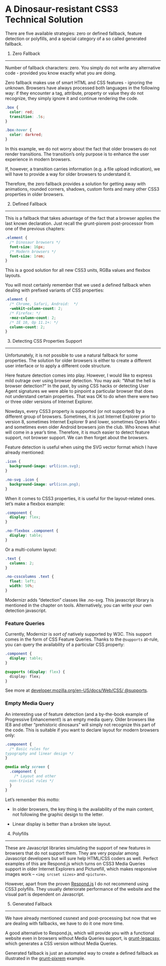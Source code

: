 A Dinosaur-resistant CSS3 Technical Solution
============================================

There are five available strategies: zero or defined fallback, feature detection
or polyfills, and a special category of a so called generated fallback.

1) Zero Fallback
----------------

Number of fallback characters: zero. You simply do not write any alternative
code - provided you know exactly what you are doing.

Zero fallback makes use of smart HTML and CSS features - ignoring the unknown.
Browsers have always processed both languages in the following way: if they
encounter a tag, attribute, property or value they do not recognize, they simply
ignore it and continue rendering the code.

~~~~~~~~~~~~~~~~~~~~~~~~~~~~~~~~~~~~~~~~~~~~~~~~~~~~~~~~~~~~~~~~~~~~~~~~~~~~ css
.box {
  color: red;
  transition: .5s;
}

.box:hover {
  color: darkred;
}
~~~~~~~~~~~~~~~~~~~~~~~~~~~~~~~~~~~~~~~~~~~~~~~~~~~~~~~~~~~~~~~~~~~~~~~~~~~~~~~~

In this example, we do not worry about the fact that older browsers do not
render transitions. The transition’s only purpose is to enhance the user
experience in modern browsers.

If, however, a transition carries information (e.g. a file upload indication),
we will have to provide a way for older browsers to understand it.

Therefore, the zero fallback provides a solution for getting away with
animations, rounded corners, shadows, custom fonts and many other CSS3
properties in older browsers.

2) Defined Fallback
-------------------

This is a fallback that takes advantage of the fact that a browser applies the
last known declaration. Just recall the grunt-pixrem post-processor from one of
the previous chapters:

~~~~~~~~~~~~~~~~~~~~~~~~~~~~~~~~~~~~~~~~~~~~~~~~~~~~~~~~~~~~~~~~~~~~~~~~~~~~ css
.element {
  /* Dinosaur browsers */
  font-size: 16px;
  /* Modern browsers */
  font-size: 1rem;
}
~~~~~~~~~~~~~~~~~~~~~~~~~~~~~~~~~~~~~~~~~~~~~~~~~~~~~~~~~~~~~~~~~~~~~~~~~~~~~~~~

This is a good solution for all new CSS3 units, RGBa values and flexbox layouts.

You will most certainly remember that we used a defined fallback when dealing
with prefixed variants of CSS properties:

~~~~~~~~~~~~~~~~~~~~~~~~~~~~~~~~~~~~~~~~~~~~~~~~~~~~~~~~~~~~~~~~~~~~~~~~~~~~ css
.element {
  /* Chrome, Safari, Android:  */
  -webkit-column-count: 2;
  /* Firefox: */
  -moz-column-count: 2;
  /* IE 10, Op 11.1+: */
  column-count: 2;
}
~~~~~~~~~~~~~~~~~~~~~~~~~~~~~~~~~~~~~~~~~~~~~~~~~~~~~~~~~~~~~~~~~~~~~~~~~~~~~~~~

3) Detecting CSS Properties Support
-----------------------------------

Unfortunately, it is not possible to use a natural fallback for some properties.
The solution for older browsers is either to create a different user interface
or to apply a different code structure.

Here feature detection comes into play. However, I would like to express mild
outrage over using browser detection. You may ask: “What the hell is browser
detection?” In the past, by using CSS hacks or detecting User Agent signatures
we were able to pinpoint a particular browser that does not understand certain
properties. That was OK to do when there were two or three older versions of
Internet Explorer.

Nowdays, every CSS3 property is supported (or not supported) by a different
group of browsers. Sometimes, it is just Internet Explorer prior to version 8,
sometimes Internet Explorer 9 and lower, sometimes Opera Mini - and sometimes
even older Android browsers join the club. Who knows what will come in a year’s
time. Therefore, it is much easier to detect feature support, not browser
support. We can then forget about the browsers.

Feature detection is useful when using the SVG vector format which I have
already mentioned:

~~~~~~~~~~~~~~~~~~~~~~~~~~~~~~~~~~~~~~~~~~~~~~~~~~~~~~~~~~~~~~~~~~~~~~~~~~~~ css
.icon {
  background-image: url(icon.svg);
}

.no-svg .icon {
  background-image: url(icon.png);
}
~~~~~~~~~~~~~~~~~~~~~~~~~~~~~~~~~~~~~~~~~~~~~~~~~~~~~~~~~~~~~~~~~~~~~~~~~~~~~~~~

When it comes to CSS3 properties, it is useful for the layout-related ones.
let’s make a flexbox example:

~~~~~~~~~~~~~~~~~~~~~~~~~~~~~~~~~~~~~~~~~~~~~~~~~~~~~~~~~~~~~~~~~~~~~~~~~~~~ css
.component {
  display: flex;
}

.no-flexbox .component {
  display: table;
}
~~~~~~~~~~~~~~~~~~~~~~~~~~~~~~~~~~~~~~~~~~~~~~~~~~~~~~~~~~~~~~~~~~~~~~~~~~~~~~~~

Or a multi-column layout:

~~~~~~~~~~~~~~~~~~~~~~~~~~~~~~~~~~~~~~~~~~~~~~~~~~~~~~~~~~~~~~~~~~~~~~~~~~~~ css
.text {
  columns: 2;
}

.no-csscolumns .text {
  float: left;
  width: 50%;
}
~~~~~~~~~~~~~~~~~~~~~~~~~~~~~~~~~~~~~~~~~~~~~~~~~~~~~~~~~~~~~~~~~~~~~~~~~~~~~~~~

Modernizr adds “detection” classes like .no-svg. This javascript library is
mentioned in the chapter on tools. Alternatively, you can write your own
detection javascript.

### Feature Queries

Currently, Modernizr is *sort of* natively supported by W3C. This support comes
in the form of CSS Feature Queries. Thanks to the `@supports` at-rule, you can
query the availability of a particular CSS property:

~~~~~~~~~~~~~~~~~~~~~~~~~~~~~~~~~~~~~~~~~~~~~~~~~~~~~~~~~~~~~~~~~~~~~~~~~~~~ css
.component {
  display: table;
}

@supports (display: flex) {
  display: flex;
}
~~~~~~~~~~~~~~~~~~~~~~~~~~~~~~~~~~~~~~~~~~~~~~~~~~~~~~~~~~~~~~~~~~~~~~~~~~~~~~~~

See more at [developer.mozilla.org/en-US/docs/Web/CSS/
@supports](https://developer.mozilla.org/en-US/docs/Web/CSS/@supports).

### Empty Media Query

An interesting use of feature detection (and a by-the-book example of
Progressive Enhancement!) is an empty media query. Older browsers like IE8 and
other “prehistoric dinosaurs” will simply not recognize this part of the code.
This is suitable if you want to declare layout for modern browsers only:

~~~~~~~~~~~~~~~~~~~~~~~~~~~~~~~~~~~~~~~~~~~~~~~~~~~~~~~~~~~~~~~~~~~~~~~~~~~~ css
.component {
  /* Basic rules for
typography and linear design */
}

@media only screen {
  .component {
    /* Layout and other
  non-trivial rules */
  }
}
~~~~~~~~~~~~~~~~~~~~~~~~~~~~~~~~~~~~~~~~~~~~~~~~~~~~~~~~~~~~~~~~~~~~~~~~~~~~~~~~

Let’s remember this motto:

-   In older browsers, the key thing is the availability of the main content,
    not following the graphic design to the letter.

-   Linear display is better than a broken site layout.

4) Polyfills
------------

These are Javascript libraries simulating the support of new features in
browsers that do not support them. They are very popular among Javascript
developers but will sure help HTML/CSS coders as well. Perfect examples of this
are Respond.js which turns on CSS3 Media Queries support in older Internet
Explorers and Picturefill, which makes responsive images work – `<img srcset
sizes>` and `<picture>`.

However, apart from the proven
[Respond.js](<https://github.com/scottjehl/Respond>) I do not recommend using
CSS3 polyfills. They usually deteriorate performance of the website and the
visual part is dependent on Javascript.

5) Generated Fallback
---------------------

We have already mentioned cssnext and post-processing but now that we are
dealing with fallbacks, we have to do it one more time.

A good alternative to Respond.js, which will provide you with a functional
website even in browsers without Media Queries support, is
[grunt-legacssy](<https://github.com/robinpokorny/grunt-legacssy>), which
generates a CSS version without Media Queries.

Generated fallback is just an automated way to create a defined fallback as
illustrated in the
[grunt-pixrem](<https://github.com/robwierzbowski/grunt-pixrem>) example.
